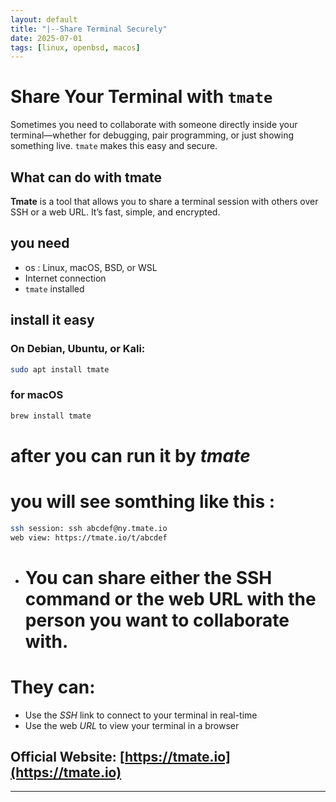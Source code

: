 ```yaml
---
layout: default
title: "|--Share Terminal Securely"
date: 2025-07-01
tags: [linux, openbsd, macos]
---
```


# Share Your Terminal with `tmate`

Sometimes you need to collaborate with someone directly inside your terminal—whether for debugging, pair programming, or just showing something live. `tmate` makes this easy and secure.

## What can do with tmate

**Tmate** is a tool that allows you to share a terminal session with others over SSH or a web URL. It’s fast, simple, and encrypted.

## you need 

- os : Linux, macOS, BSD, or WSL  
- Internet connection  
- `tmate` installed

## install it easy

### On Debian, Ubuntu, or Kali:
```bash
sudo apt install tmate
```
### for macOS
```bash
brew install tmate
```
# after you can run it by *tmate*
# you will see somthing like this :
```bash
ssh session: ssh abcdef@ny.tmate.io
web view: https://tmate.io/t/abcdef
```
- # You can share either the SSH command or the web URL with the person you want to collaborate with.
# They can:
- Use the *SSH* link to connect to your terminal in real-time
- Use the web *URL* to view your terminal in a browser
  
## Official Website: [https://tmate.io](https://tmate.io)
---
